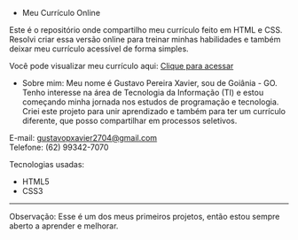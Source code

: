 
- Meu Currículo Online

Este é o repositório onde compartilho meu currículo feito em HTML e CSS.  
Resolvi criar essa versão online para treinar minhas habilidades e também deixar meu currículo acessível de forma simples.

 Você pode visualizar meu currículo aqui: [Clique para acessar](https://gustavo7-pdf.github.io/Meu-Curriculo/)

- Sobre mim:
Meu nome é Gustavo Pereira Xavier, sou de Goiânia - GO.  
Tenho interesse na área de Tecnologia da Informação (TI) e estou começando minha jornada nos estudos de programação e tecnologia.  
Criei este projeto para unir aprendizado e também para ter um currículo diferente, que posso compartilhar em processos seletivos.

E-mail: gustavopxavier2704@gmail.com  
Telefone: (62) 99342-7070  


Tecnologias usadas:
- HTML5  
- CSS3  

---

 Observação:
Esse é um dos meus primeiros projetos, então estou sempre aberto a aprender e melhorar. 
